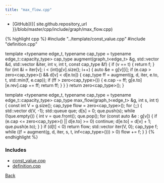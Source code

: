 ```yaml
---
title: "max_flow.cpp"
---
```


- [GitHub]({{ site.github.repository_url }}/blob/master/cpp/include/graph/max_flow.cpp)

{% highlight cpp %}
#include "../template/const_value.cpp"
#include "definition.cpp"

template <typename edge_t, typename cap_type = typename edge_t::capacity_type>
cap_type augment(graph_t<edge_t> &g, std::vector<int> &d,
                 std::vector<int> &iter, int v, int t, const cap_type &f) {
  if (v == t) {
    return f;
  }
  for (int &i = iter[v]; i < (int)g[v].size(); i++) {
    auto &e = g[v][i];
    if (e.cap > zero<cap_type>() && d[v] < d[e.to]) {
      cap_type ff = augment(g, d, iter, e.to, t, std::min(f, e.cap));
      if (ff > zero<cap_type>()) {
        e.cap -= ff;
        g[e.to][e.rev].cap += ff;
        return ff;
      }
    }
  }
  return zero<cap_type>();
}

template <typename edge_t, typename cap_type = typename edge_t::capacity_type>
cap_type max_flow(graph_t<edge_t> &g, int s, int t) {
  const int V = g.size();
  cap_type flow = zero<cap_type>();
  for (;;) {
    std::vector<int> d(V, -1);
    std::queue<int> que;
    d[s] = 0;
    que.push(s);
    while (!que.empty()) {
      int v = que.front();
      que.pop();
      for (const auto &e : g[v]) {
        if (e.cap <= zero<cap_type>() || d[e.to] >= 0) continue;
        d[e.to] = d[v] + 1;
        que.push(e.to);
      }
    }
    if (d[t] < 0) return flow;
    std::vector<int> iter(V, 0);
    cap_type f;
    while ((f = augment(g, d, iter, s, t, inf<cap_type>())) > 0) flow += f;
  }
}
{% endhighlight %}

### Includes

- [const_value.cpp](../template/const_value)
- [definition.cpp](definition)

[Back](../..)

